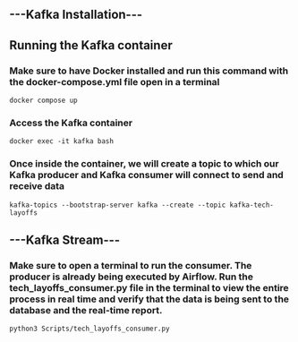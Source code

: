 ## ---Kafka Installation---

##  Running the Kafka container 

###  Make sure to have Docker installed and run this command with the docker-compose.yml file open in a terminal
```docker compose up```

### Access the Kafka container
``` docker exec -it kafka bash ```

### Once inside the container, we will create a topic to which our Kafka producer and Kafka consumer will connect to send and receive data
``` kafka-topics --bootstrap-server kafka --create --topic kafka-tech-layoffs ```

## ---Kafka Stream---

### Make sure to open a terminal to run the consumer. The producer is already being executed by Airflow. Run the tech_layoffs_consumer.py file in the terminal to view the entire process in real time and verify that the data is being sent to the database and the real-time report.

``` python3 Scripts/tech_layoffs_consumer.py ```
